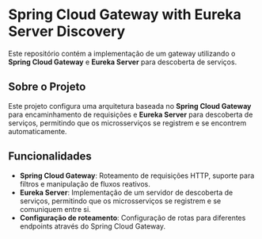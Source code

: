 
# Spring Cloud Gateway with Eureka Server Discovery

Este repositório contém a implementação de um gateway utilizando o **Spring Cloud Gateway** e **Eureka Server** para descoberta de serviços.

## Sobre o Projeto

Este projeto configura uma arquitetura baseada no **Spring Cloud Gateway** para encaminhamento de requisições e **Eureka Server** para descoberta de serviços, permitindo que os microsserviços se registrem e se encontrem automaticamente.

## Funcionalidades

- **Spring Cloud Gateway**: Roteamento de requisições HTTP, suporte para filtros e manipulação de fluxos reativos.
- **Eureka Server**: Implementação de um servidor de descoberta de serviços, permitindo que os microsserviços se registrem e se comuniquem entre si.
- **Configuração de roteamento**: Configuração de rotas para diferentes endpoints através do Spring Cloud Gateway.
